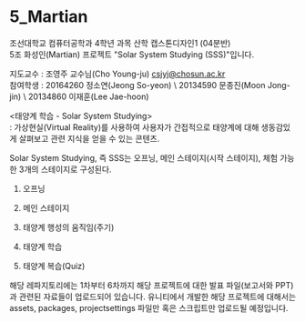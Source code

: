 # 5_Martian

조선대학교 컴퓨터공학과 4학년 과목 산학 캡스톤디자인1 (04분반)\
5조 화성인(Martian) 프로젝트 "Solar System Studying (SSS)"입니다.


지도교수 : 조영주 교수님(Cho Young-ju)        csjyj@chosun.ac.kr\
참여학생 : 20164260 정소연(Jeong So-yeon) \  20134590 문종진(Moon Jong-jin) \  20134860 이재훈(Lee Jae-hoon)
           
           
<태양계 학습 - Solar System Studying>\
: 가상현실(Virtual Reality)를 사용하여 사용자가 간접적으로 태양계에 대해 생동감있게 살펴보고 관련 지식을 얻을 수 있는 콘텐츠.

Solar System Studying, 즉 SSS는 오프닝, 메인 스테이지(시작 스테이지), 체험 가능한 3개의 스테이지로 구성된다.

1) 오프닝

2) 메인 스테이지

3) 태양계 행성의 움직임(주기)

4) 태양계 학습

5) 태양계 복습(Quiz)

해당 레파지토리에는 1차부터 6차까지 해당 프로젝트에 대한 발표 파일(보고서와 PPT)과 관련된 자료들이 업로드되어 있습니다.
유니티에서 개발한 해당 프로젝트에 대해서는 assets, packages, projectsettings 파일만 혹은 스크립트만 업로드될 예정입니다.
